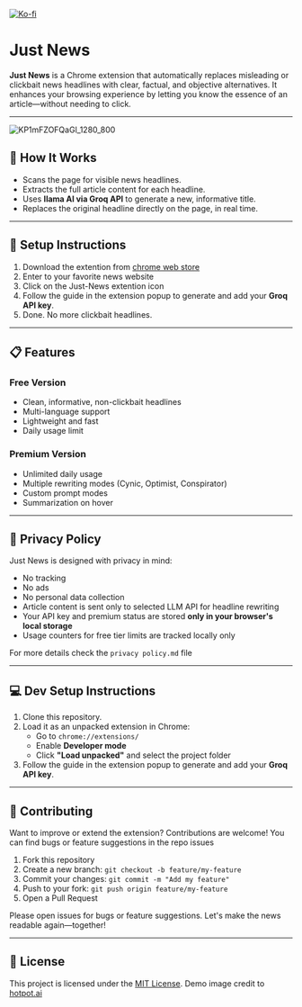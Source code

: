 [![Ko-fi](https://ko-fi.com/img/githubbutton_sm.svg)](https://ko-fi.com/tsurdan)

# Just News

**Just News** is a Chrome extension that automatically replaces misleading or clickbait news headlines with clear, factual, and objective alternatives. It enhances your browsing experience by letting you know the essence of an article—without needing to click.

---
![KP1mFZOFQaGl_1280_800](https://github.com/user-attachments/assets/ae2a1c74-91b9-4a77-981f-262870f9729a)

## 🧠 How It Works

- Scans the page for visible news headlines.
- Extracts the full article content for each headline.
- Uses **llama AI via Groq API** to generate a new, informative title.
- Replaces the original headline directly on the page, in real time.

---

## 🔑 Setup Instructions

1. Download the extention from [chrome web store](https://chromewebstore.google.com/detail/just-news/bjeicinigicmeicfnibabdfanajpigln)
2. Enter to your favorite news website
3. Click on the Just-News extention icon
4. Follow the guide in the extension popup to generate and add your **Groq API key**.
5. Done. No more clickbait headlines.

---

## 📋 Features

### Free Version
- Clean, informative, non-clickbait headlines
- Multi-language support  
- Lightweight and fast
- Daily usage limit

### Premium Version
- Unlimited daily usage
- Multiple rewriting modes (Cynic, Optimist, Conspirator)
- Custom prompt modes
- Summarization on hover

---

## 🔐 Privacy Policy

Just News is designed with privacy in mind:

- No tracking
- No ads
- No personal data collection
- Article content is sent only to selected LLM API for headline rewriting
- Your API key and premium status are stored **only in your browser's local storage**
- Usage counters for free tier limits are tracked locally only

For more details check the `privacy policy.md` file

---

## 💻 Dev Setup Instructions

1. Clone this repository.
2. Load it as an unpacked extension in Chrome:
   - Go to `chrome://extensions/`
   - Enable **Developer mode**
   - Click **"Load unpacked"** and select the project folder
3. Follow the guide in the extension popup to generate and add your **Groq API key**.

---
## 🤝 Contributing

Want to improve or extend the extension? Contributions are welcome!
You can find bugs or feature suggestions in the repo issues

1. Fork this repository
2. Create a new branch: `git checkout -b feature/my-feature`
3. Commit your changes: `git commit -m "Add my feature"`
4. Push to your fork: `git push origin feature/my-feature`
5. Open a Pull Request

Please open issues for bugs or feature suggestions. Let's make the news readable again—together!

---

## 📄 License

This project is licensed under the [MIT License](LICENSE).
Demo image credit to [hotpot.ai](https://hotpot.ai/templates/chrome-promotional-marquee) 
